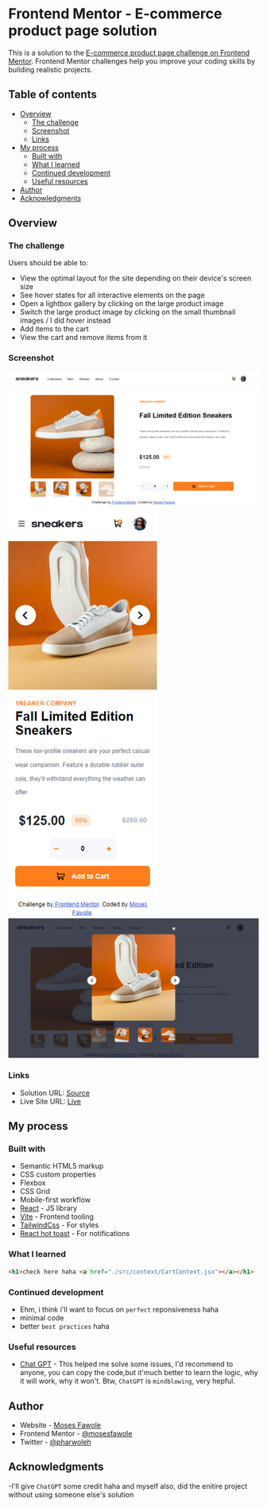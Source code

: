 # Frontend Mentor - E-commerce product page solution

This is a solution to the [E-commerce product page challenge on Frontend Mentor](https://www.frontendmentor.io/challenges/ecommerce-product-page-UPsZ9MJp6). Frontend Mentor challenges help you improve your coding skills by building realistic projects.

## Table of contents

- [Overview](#overview)
  - [The challenge](#the-challenge)
  - [Screenshot](#screenshot)
  - [Links](#links)
- [My process](#my-process)
  - [Built with](#built-with)
  - [What I learned](#what-i-learned)
  - [Continued development](#continued-development)
  - [Useful resources](#useful-resources)
- [Author](#author)
- [Acknowledgments](#acknowledgments)

## Overview

### The challenge

Users should be able to:

- View the optimal layout for the site depending on their device's screen size
- See hover states for all interactive elements on the page
- Open a lightbox gallery by clicking on the large product image
- Switch the large product image by clicking on the small thumbnail images / I did hover instead
- Add items to the cart
- View the cart and remove items from it

### Screenshot

![](./src//images/desktop-ss.png)
![](./src//images/mobile-ss.png)
![](./src//images/lightbox-ss.png)

### Links

- Solution URL: [Source](https://your-solution-url.com)
- Live Site URL: [Live](https://e-commerce-one-delta-30.vercel.app/)

## My process

### Built with

- Semantic HTML5 markup
- CSS custom properties
- Flexbox
- CSS Grid
- Mobile-first workflow
- [React](https://reactjs.org/) - JS library
- [Vite](https://vitejs.dev/) - Frontend tooling
- [TailwindCss](https://tailwindcss.com/) - For styles
- [React hot toast](https://www.npmjs.com/react-hot-toast) - For notifications

### What I learned

```html
<h1>check here haha <a href="./src/context/CartContext.jsx"></a></h1>
```

### Continued development

- Ehm, i think i'll want to focus on `perfect` reponsiveness haha
- minimal code
- better `best practices` haha

### Useful resources

- [Chat GPT](https://www.chat.openai.com) - This helped me solve some issues, I'd recommend to anyone, you can copy the code,but it'much better to learn the logic, why it will work, why it won't. Btw, `ChatGPT` is `mindblowing`, very hepful.

## Author

- Website - [Moses Fawole](https://www.github.com/mosesfawole)
- Frontend Mentor - [@mosesfawole](https://www.frontendmentor.io/profile/mosesfawole)
- Twitter - [@pharwoleh](https://www.twitter.com/pharwoleh)

## Acknowledgments

-I'll give `ChatGPT` some credit haha and myself also, did the enitire project without using someone else's solution
